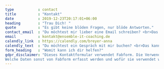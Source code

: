 ```yaml
---
type           : contact
title          : "Kontakt"
date           : 2019-12-23T20:17:01+06:00
heading        : "Trau Dich! "
quote          : "Es gibt keine blöden Fragen, nur blöde Antworten."
contact_email  : "Du möchtest mir lieber eine Email schreiben? <br>Das kannst Du hier tun: "
email          : kontakt@ensemble-it-coaching.de
calendly_link  : https://calendly.com/breyer-anna
calendly_text  : "Du möchtest ein Gespräch mit mir buchen? <br>Das kannst Du hier tun: "
form_heading   : "Womit kann ich dir helfen?"
gdpr_disclaimer: "Dieses Kontaktformular verwendet Fabform. Die Verwendung erfolgt ohne Authentisierung. Die Daten werden per Email an mich weitergeleitet. 
Welche Daten sonst von Fabform erfasst werden und wofür sie verwendet werden, kannst Du hier nachlesen:"
---
```


